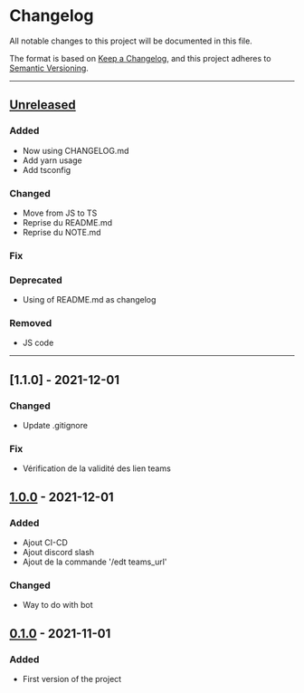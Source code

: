 # Changelog
All notable changes to this project will be documented in this file.

The format is based on [Keep a Changelog](https://keepachangelog.com/en/1.0.0/),
and this project adheres to [Semantic Versioning](https://semver.org/spec/v2.0.0.html).

___

## [Unreleased]
### Added
- Now using CHANGELOG.md
- Add yarn usage
- Add tsconfig

### Changed
- Move from JS to TS
- Reprise du README.md
- Reprise du NOTE.md

### Fix

### Deprecated
- Using of README.md as changelog

### Removed
- JS code

___

## [1.1.0] - 2021-12-01
### Changed
- Update .gitignore

### Fix
- Vérification de la validité des lien teams


## [1.0.0] - 2021-12-01
### Added
- Ajout CI-CD
- Ajout discord slash
- Ajout de la commande '/edt teams_url'

### Changed
- Way to do with bot

## [0.1.0] - 2021-11-01
### Added
- First version of the project


[Unreleased]: https://github.com/IPIdot/IPIdotBot/compare/v1.1...develop
[1.2.0]: https://github.com/IPIdot/IPIdotBot/compare/v1.0...v1.1
[1.0.0]: https://github.com/IPIdot/IPIdotBot/compare/v0.1...v1.0
[0.1.0]: https://github.com/IPIdot/IPIdotBot/tree/v0.1